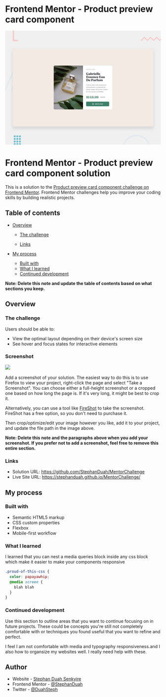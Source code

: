 # Frontend Mentor - Product preview card component

![Design preview for the Product preview card component coding challenge](./design/desktop-preview.jpg)

# Frontend Mentor - Product preview card component solution

This is a solution to the [Product preview card component challenge on Frontend Mentor](https://www.frontendmentor.io/challenges/product-preview-card-component-GO7UmttRfa). Frontend Mentor challenges help you improve your coding skills by building realistic projects.

## Table of contents

- [Overview](#overview)

  - [The challenge](#the-challenge)

  - [Links](#links)

- [My process](#my-process)
  - [Built with](#built-with)
  - [What I learned](#what-i-learned)
  - [Continued development](#continued-development)

**Note: Delete this note and update the table of contents based on what sections you keep.**

## Overview

### The challenge

Users should be able to:

- View the optimal layout depending on their device's screen size
- See hover and focus states for interactive elements

### Screenshot

![](./screenshot.jpg)

Add a screenshot of your solution. The easiest way to do this is to use Firefox to view your project, right-click the page and select "Take a Screenshot". You can choose either a full-height screenshot or a cropped one based on how long the page is. If it's very long, it might be best to crop it.

Alternatively, you can use a tool like [FireShot](https://getfireshot.com/) to take the screenshot. FireShot has a free option, so you don't need to purchase it.

Then crop/optimize/edit your image however you like, add it to your project, and update the file path in the image above.

**Note: Delete this note and the paragraphs above when you add your screenshot. If you prefer not to add a screenshot, feel free to remove this entire section.**

### Links

- Solution URL: https://github.com/StephanDuah/MentorChallenge
- Live Site URL: https://stephanduah.github.io/MentorChallenge/

## My process

### Built with

- Semantic HTML5 markup
- CSS custom properties
- Flexbox
- Mobile-first workflow

### What I learned

I learned that you can nest a media queries block inside any css block which make it easier to make your components responsive

```css
.proud-of-this-css {
  color: papayawhip;
  @media screen {
    blah blah
  }
}
```

### Continued development

Use this section to outline areas that you want to continue focusing on in future projects. These could be concepts you're still not completely comfortable with or techniques you found useful that you want to refine and perfect.

I feel I am not comfortable with media and typography responsiveness.and I also how to organsize my websites well. I really need help with these.

## Author

- Website - [Stephan Duah Senkyire](https://www.your-site.com)
- Frontend Mentor - [@StephanDuah](https://www.frontendmentor.io/profile/@StephanDuah)
- Twitter - [@DuahSteph](https://www.twitter.com/@DuahSteph)
